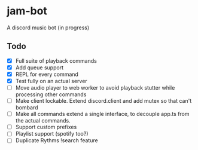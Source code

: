 # jam-bot

A discord music bot (in progress)

## Todo

-   [x] Full suite of playback commands
-   [x] Add queue support
-   [x] REPL for every command
-   [x] Test fully on an actual server
-   [ ] Move audio player to web worker to avoid playback stutter while processing other commands
-   [ ] Make client lockable. Extend discord.client and add mutex so that can't bombard
-   [ ] Make all commands extend a single interface, to decouple app.ts from the actual commands.
-   [ ] Support custom prefixes
-   [ ] Playlist support (spotify too?)
-   [ ] Duplicate Rythms !search feature
